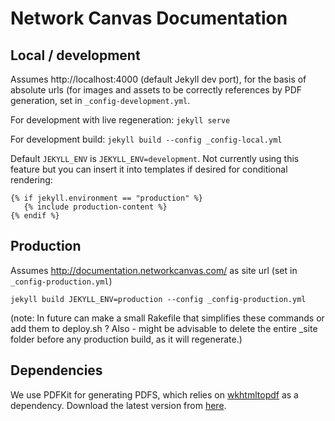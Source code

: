 # Network Canvas Documentation

## Local / development

Assumes http://localhost:4000 (default Jekyll dev port), for the basis of absolute urls (for images and assets to be correctly references by PDF generation, set in `_config-development.yml`.

For development with live regeneration:
`jekyll serve`

For development build:
`jekyll build --config _config-local.yml`

Default `JEKYLL_ENV` is `JEKYLL_ENV=development`. Not currently using this feature but you can insert it into templates if desired for conditional rendering:

```
{% if jekyll.environment == "production" %}
   {% include production-content %}
{% endif %}
```

## Production

Assumes http://documentation.networkcanvas.com/ as site url (set in `_config-production.yml`)

`jekyll build JEKYLL_ENV=production --config _config-production.yml`

(note: In future can make a small Rakefile that simplifies these commands or add them to deploy.sh ? Also - might be advisable to delete the entire _site folder before any production build, as it will regenerate.)

## Dependencies

We use PDFKit for generating PDFS, which relies on  [wkhtmltopdf](https://wkhtmltopdf.org/) as a dependency. Download the latest version from [here](https://wkhtmltopdf.org/downloads.html).

